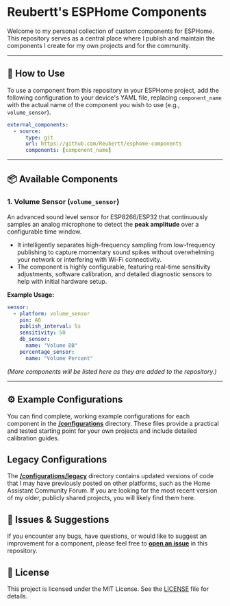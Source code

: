 # Reubertt's ESPHome Components

Welcome to my personal collection of custom components for ESPHome. This repository serves as a central place where I publish and maintain the components I create for my own projects and for the community.

-----

## 🚀 How to Use

To use a component from this repository in your ESPHome project, add the following configuration to your device's YAML file, replacing `component_name` with the actual name of the component you wish to use (e.g., `volume_sensor`).

```yaml
external_components:
  - source:
      type: git
      url: https://github.com/Reubertt/esphome-components
      components: [component_name]
```

-----

## 📦 Available Components

### 1\. Volume Sensor (`volume_sensor`)

An advanced sound level sensor for ESP8266/ESP32 that continuously samples an analog microphone to detect the **peak amplitude** over a configurable time window.

  - It intelligently separates high-frequency sampling from low-frequency publishing to capture momentary sound spikes without overwhelming your network or interfering with Wi-Fi connectivity.
  - The component is highly configurable, featuring real-time sensitivity adjustments, software calibration, and detailed diagnostic sensors to help with initial hardware setup.

**Example Usage:**

```yaml
sensor:
  - platform: volume_sensor
    pin: A0
    publish_interval: 5s
    sensitivity: 50
    db_sensor:
      name: "Volume DB"
    percentage_sensor:
      name: "Volume Percent"
```

*(More components will be listed here as they are added to the repository.)*

-----

## ⚙️ Example Configurations

You can find complete, working example configurations for each component in the **[/configurations](./configurations)** directory. These files provide a practical and tested starting point for your own projects and include detailed calibration guides.

## Legacy Configurations

The **[/configurations/legacy](./configurations/legacy)** directory contains updated versions of code that I may have previously posted on other platforms, such as the Home Assistant Community Forum. If you are looking for the most recent version of my older, publicly shared projects, you will likely find them here.

## 🐞 Issues & Suggestions

If you encounter any bugs, have questions, or would like to suggest an improvement for a component, please feel free to **[open an issue](https://github.com/Reubertt/esphome-components/issues)** in this repository.

## 📄 License

This project is licensed under the MIT License. See the [LICENSE](./LICENSE) file for details.
